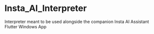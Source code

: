# Insta_AI_Interpreter
Interpreter meant to be used alongside the companion Insta AI Assistant Flutter Windows App
